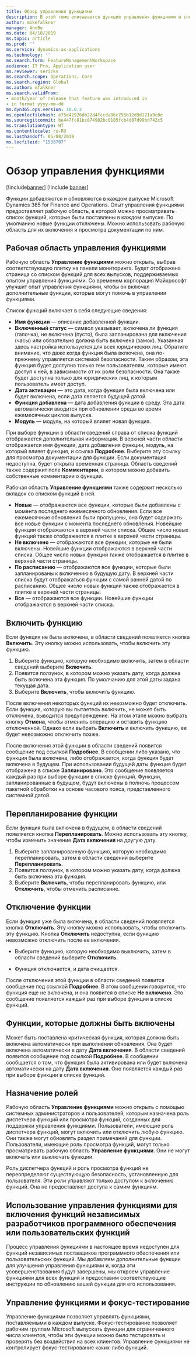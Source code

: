 ```yaml
---
title: Обзор управления функциями
description: В этой теме описывается функция управления функциями и способы ее использования.
author: mikefalkner
manager: AnnBe
ms.date: 04/18/2019
ms.topic: article
ms.prod: ''
ms.service: dynamics-ax-applications
ms.technology: ''
ms.search.form: FeatureManagementWorkspace
audience: IT Pro, Application user
ms.reviewer: sericks
ms.search.scope: Operations, Core
ms.search.region: Global
ms.author: mfalkner
ms.search.validFrom:
- month/year of release that feature was introduced in
- in format yyyy-mm-dd
ms.dyn365.ops.version: 10.0.2
ms.openlocfilehash: e75e42926db22d4fccda86c755b12d9d121a9c0e
ms.sourcegitcommit: be447fc81bc874982bc0185fcb4d87d99bd742c5
ms.translationtype: HT
ms.contentlocale: ru-RU
ms.lasthandoff: 05/08/2019
ms.locfileid: "1538707"
---
```

# <a name="feature-management-overview"></a>Обзор управления функциями

[!include[banner](../../includes/banner.md)]
[!include [banner](../../includes/preview-banner.md)]

Функции добавляются и обновляются в каждом выпуске Microsoft Dynamics 365 for Finance and Operations. Опыт управления функциями предоставляет рабочую область, в которой можно просматривать список функций, которые были поставлены в каждом выпуске. По умолчанию новые функции отключены. Можно использовать рабочую область для их включения и просмотра документации по ним.

## <a name="the-feature-management-workspace"></a>Рабочая область управления функциями

Рабочую область **Управление функциями** можно открыть, выбрав соответствующую плитку на панели мониторинга. Будет отображена страница со списком функций для всех выпусков, поддерживаемых опытом управления функциями. Со временем корпорация Майкрософт улучшит опыт управления функциями, чтобы он включал дополнительные функции, которые могут помочь в управлении функциями.

Список функций включает в себя следующие сведения:

- **Имя функции** — описание добавленной функции.
- **Включенный статус** — символ указывает, включена ли функция (галочка), не включена (пусто), была запланирована для включения (часы) или обязательно должна быть включена (замок). Указанная здесь настройка используется для всех юридических лиц. Обратите внимание, что даже когда функция была включена, она по-прежнему управляется системой безопасности. Таким образом, эта функция будет доступна только тем пользователям, которые имеют доступ к ней, в зависимости от их роли безопасности. Она также будет доступна только для юридических лиц, к которым пользователь имеет доступ.
- **Дата активации** — это дата, когда функция была включена или будет включена, если дата является будущей датой.
- **Функция добавлена** — дата добавления функции в среду. Эта дата автоматически вводится при обновлении среды во время ежемесячных циклов выпуска.
- **Модуль** — модуль, на который влияет новая функция.

При выборе функции в области сведений справа от списка функций отображается дополнительная информация. В верхней части области отображается имя функции, дата добавления функции, модуль, на который влияет функция, и ссылка **Подробнее**. Выберите эту ссылку для просмотра документации для функции. Если документация недоступна, будет открыта временная страница. Область сведений также содержит поле **Комментарии**, в котором можно добавить собственные комментарии о функции.

Рабочая область **Управление функциями** также содержит несколько вкладок со списком функций в ней. 
- **Новые** — отображаются все функции, которые были добавлены с момента последнего ежемесячного обновления. Если все ежемесячные обновления были пропущены, она будет содержать все новые функции с момента последнего обновления. Новейшие функции отображаются в верхней части списка. Общее число новых функций также отображается в плитке в верхней части страницы.
- **Не включено** — отображаются все функции, которые не были включены. Новейшие функции отображаются в верхней части списка. Общее число новых функций также отображается в плитке в верхней части страницы.
- **По расписанию** — отображаются все функции, которые были запланированы к включению в будущую дату. В верхней части списка будут отображаться функции с самой ранней датой по расписанию. Общее число новых функций также отображается в плитке в верхней части страницы.
- **Все** — отображаются все функции. Новейшие функции отображаются в верхней части списка.


## <a name="enable-a-feature"></a>Включить функцию

Если функция не была включена, в области сведений появляется кнопка **Включить**. Эту кнопку можно использовать, чтобы включить эту функцию.

1. Выберите функцию, которую необходимо включить, затем в области сведений выберите **Включить**.
2. Появится ползунок, в котором можно указать дату, когда должна быть включена эта функция. По умолчанию для этой даты задана текущая дата.
3. Выберите **Включить**, чтобы включить функцию.

После включения некоторых функций их невозможно будет отключить. Если функция, которую вы пытаетесь включить, не может быть отключена, выводится предупреждение. На этом этапе можно выбрать кнопку **Отмена**, чтобы отменить операцию и оставить функцию отключенной. Однако если выбрать **Включить** и включить функцию, ее будет невозможно отключить позже.

После включения этой функции в области сведений появится сообщение под ссылкой **Подробнее**. В сообщении либо указано, что функция была включена, либо отображается, когда функция будет включена в будущем. При использовании будущей даты функция будет отображена в списке **Запланировано**. Это сообщение появляется каждый раз при выборе функции в списке функций. Функции, запланированные в будущем, будут включены в полночь процессом пакетной обработки на основе часового пояса, представленного системной датой. 

## <a name="reschedule-a-feature"></a>Перепланирование функции

Если функция была включена в будущем, в области сведений появляется кнопка **Перепланировать**. Можно использовать эту кнопку, чтобы изменить значение **Дата включения** на другую дату.

1. Выберите запланированную функцию, которую необходимо перепланировать, затем в области сведений выберите **Перепланировать**.
2. Появится ползунок, в котором можно указать дату, когда должна быть включена эта функция. 
3. Выберите **Включить**, чтобы перепланировать функцию, или **Отключить**, чтобы отменить расписание.

## <a name="disable-a-feature"></a>Отключение функции

Если функция уже была включена, в области сведений появляется кнопка **Отключить**. Эту кнопку можно использовать, чтобы отключить эту функцию. Кнопка **Отключить** недоступна, если функцию невозможно отключить после ее включения.

- Выберите функцию, которую необходимо выключить, затем в области сведений выберите **Отключить**.

- Функция отключается, и дата очищается.

После отключения этой функции в области сведений появится сообщение под ссылкой **Подробнее**. В этом сообщении говорится, что функция еще не включена, и она появится в списке **Не включено**. Это сообщение появляется каждый раз при выборе функции в списке функций.

## <a name="features-that-must-be-enabled"></a>Функции, которые должны быть включены

Может быть поставлена критическая функция, которая должна быть включена автоматически при выполнении обновления. Она будет включена автоматически в дату **Дата включения**. В области сведений появится сообщение под ссылкой **Подробнее**. В сообщении сообщается о том, что функция была активирована или будет включена автоматически на дату **Дата включения**. Оно появляется каждый раз при выборе функции в списке функций.

## <a name="assigning-roles"></a>Назначение ролей

Рабочую область **Управление функциями** можно открыть с помощью системных администраторов и пользователей, которым назначена роль диспетчера функций или просмотра функций, созданных для поддержки управления функциями. Пользователи, имеющие роль диспетчера функций, могут включить или отключить любую функцию. Они также могут обновлять раздел примечаний для функции. Пользователи, имеющие роль просмотра функций, могут только просматривать рабочую область **Управление функциями**. Они не могут включать или выключать функции.

Роль диспетчера функций и роль просмотра функций не переопределяют существующую безопасность, установленную для пользователя. Эти роли управляют только доступом к включению функций. Она не предоставляет доступа к самим функциям.

## <a name="using-feature-management-to-enable-isv-features-or-custom-features"></a>Использование управления функциями для включения функций независимых разработчиков программного обеспечения или пользовательских функций

Процесс управления функциями в настоящее время недоступен для функций независимых поставщиков программного обеспечения или пользовательских функций. Мы добавляем дополнительные функции для улучшения управления функциями и, когда эти усовершенствования будут завершены, мы откроем управление функциями для всех функций и предоставим соответствующие инструкции по обновлению вашей функции для его использования.

## <a name="feature-management-and-flighting"></a>Управление функциями и фокус-тестирование

Управление функциями позволяет управлять функциями, поставляемыми в каждом выпуске. Фокус-тестирование позволяет рабочим группам Microsoft выпускать функции для ограниченного числа клиентов, чтобы эти функции можно было тестировать и проверять без воздействия на всех клиентов. Управление функциями не контролирует фокус-тестирование каких-либо функций.
